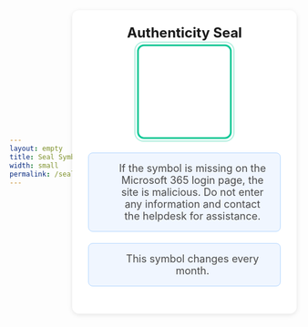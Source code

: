 ```yaml
---
layout: empty
title: Seal Symbol
width: small
permalink: /seal-symbol
---
```


<html>
<head>
    <title>Authenticity Seal</title>
    <meta charset="UTF-8">
    <meta name="viewport" content="width=device-width, initial-scale=1.0">
    <meta http-equiv="Cache-Control" content="no-cache, no-store, must-revalidate">
    <meta http-equiv="Pragma" content="no-cache">
    <meta http-equiv="Expires" content="0">
    <script
    src="https://res.cdn.office.net/teams-js/2.32.0/js/MicrosoftTeams.min.js"
    integrity="sha384-TOLACGjmwQohHyLubBrUeaUjuqYYAxJsVKufxV6VWXWEQepFpamUASNMMIhgJmoW"
    crossorigin="anonymous"
    ></script>
    <script src="/assets/js/dashboard.js"></script>
    <link rel="stylesheet" href="/assets/css/all.min.css">
    <style>
        body {
            margin: 0;
            padding: 20px;
            font-family: -apple-system, BlinkMacSystemFont, "Segoe UI", Roboto, "Helvetica Neue", Arial, "Noto Sans", sans-serif;
            height: 100vh;
            display: flex;
            justify-content: center;
            align-items: center;
        }
        .container {
            text-align: center;
            background-color: white;
            padding: 2em;
            border-radius: 12px;
            box-shadow: 0 2px 8px rgba(0, 0, 0, 0.1);
            width: 100%;
            max-width: 400px;
            background-color: #ffffff;
        }
        .title {
            font-size: 24px;
            font-weight: bold;
            color: #1a1a1a;
            margin: 0 0 24px 0;
            line-height: 1;
        }
        .subtitle {
            font-size: 18px;
            color: #4a4a4a;
            background-color: #f0f6ff;
            border: 1px solid #b3d7ff;
            border-radius: 8px;
            padding: 16px 20px;
            margin: 20px 0;
            position: relative;
            padding-left: 48px;
            max-width: none;
            width: auto;
            min-width: auto;
        }
        .subtitle::before {
            content: '\f05a';
            font-family: 'Font Awesome 6 Pro';
            font-weight: 900;
            position: absolute;
            left: 20px;
            color: #05c896;
        }
        .subtitle a {
            color: #05c896;
            text-decoration: none;
        }
        .subtitle a:hover {
            text-decoration: underline;
        }
        .icon-box {
            width: 160px;
            height: 160px;
            border: 3px solid #05c896;
            border-radius: 12px;
            display: flex;
            justify-content: center;
            align-items: center;
            margin: 0 auto 24px auto;
            position: relative;
            transition: all 0.3s ease;
        }
        .icon-box::before {
            content: '';
            position: absolute;
            top: -8px;
            left: -8px;
            right: -8px;
            bottom: -8px;
            border: 2px solid #05c896;
            border-radius: 16px;
            opacity: 0.3;
            pointer-events: none;
        }
        .icon-box:hover::before {
            opacity: 0.5;
        }
        .icon-box:hover {
            transform: scale(1.02);
            box-shadow: 0 0 0 6px rgba(0, 120, 212, 0.15);
        }
        .icon-box i {
            font-size: 64px;
            color: #05c896;
        }
        /* Add new loading spinner styles */
        .loading {
            border: 4px solid #f3f3f3;
            border-top: 4px solid #05c896;
            border-radius: 50%;
            width: 40px;
            height: 40px;
            animation: spin 1s linear infinite;
            display: none; /* Hidden by default */
        }
        @keyframes spin {
            0% { transform: rotate(0deg); }
            100% { transform: rotate(360deg); }
        }
        .date-subtitle {
            font-size: 16px;
            color: #666;
            margin: -16px 0 24px 0;
        }
    </style>
</head>
<body>
    <div class="container">
        <p class="title">Authenticity Seal</p>
        <p class="date-subtitle" id="current-date"></p>
        <div class="icon-box">
            <div class="loading"></div>
            <i class="" style="display: none;"></i>
        </div>
        <p class="subtitle">If the symbol is missing on the Microsoft 365 login page, the site is malicious. Do not enter any information and contact the helpdesk for assistance.</p>
        <p class="subtitle">This symbol changes every month.</p>
    </div>
    <script>
        // Add date formatting function
        function formatDate(date) {
            const months = ['January', 'February', 'March', 'April', 'May', 'June', 
                          'July', 'August', 'September', 'October', 'November', 'December'];
            return `${months[date.getMonth()]} ${date.getFullYear()}`;
        }

        // Set current date
        document.getElementById('current-date').textContent = formatDate(new Date());

        async function fetchAndUpdateSymbol() {
            try {
                // Show loading spinner, hide icon
                const loadingElement = document.querySelector('.loading');
                const iconElement = document.querySelector('.icon-box i');
                loadingElement.style.display = 'block';
                iconElement.style.display = 'none';

                // Get URL parameters
                const urlParams = new URLSearchParams(window.location.search);
                const token = urlParams.get('token');
                
                if (!token) {
                    console.error('No token provided');
                    return;
                }

                // Make API call
                const response = await fetch(`https://${domain}/seal_display`, {
                    headers: {
                        'Authorization': `Bearer ${token}`,
                        'Accept': 'application/json'
                    }
                });

                if (!response.ok) {
                    throw new Error('Network response was not ok');
                }

                const data = await response.json();
                
                // Update the icon and hide loading spinner
                iconElement.className = data.symbol;
                loadingElement.style.display = 'none';
                iconElement.style.display = 'block';
            } catch (error) {
                console.error('Error fetching symbol:', error);
            }
        }

        // Fetch symbol after Teams initialization
        fetchAndUpdateSymbol();
    </script>
</body>
</html>
